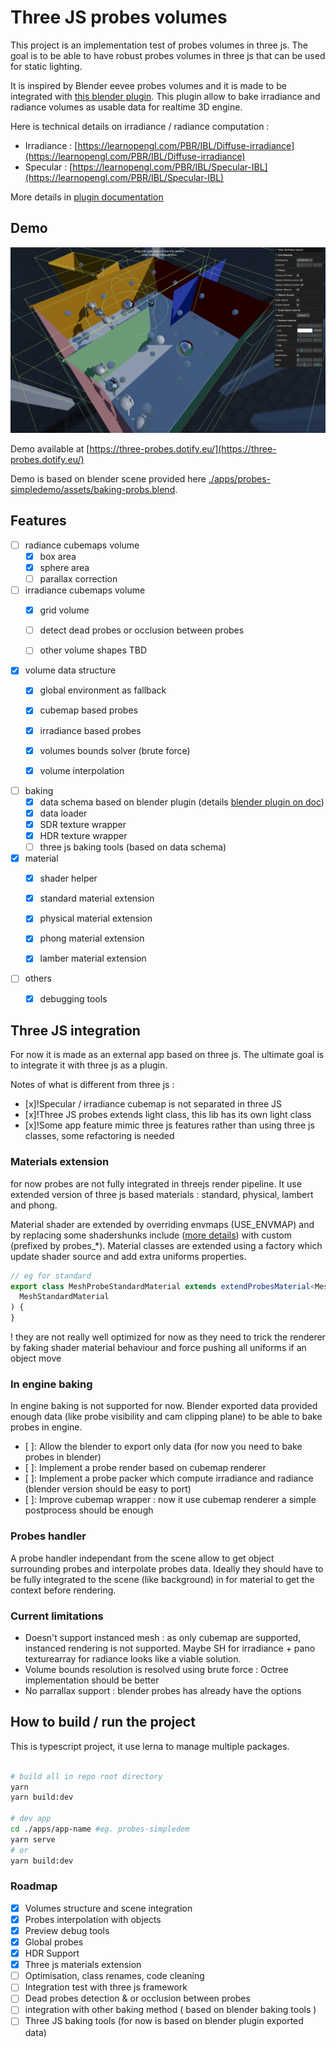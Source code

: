 # Three JS probes volumes

This project is an implementation test of probes volumes in three js. The goal is to be able to have robust probes volumes in three js that can be used for static lighting. 

It is inspired by Blender eevee probes volumes and it is made to be integrated with [this blender plugin](https://github.com/gillesboisson/blender-probes-export). This plugin allow to bake irradiance and radiance volumes as usable data for realtime 3D engine.

Here is technical details on irradiance / radiance computation :
- Irradiance : [https://learnopengl.com/PBR/IBL/Diffuse-irradiance](https://learnopengl.com/PBR/IBL/Diffuse-irradiance)
- Specular : [https://learnopengl.com/PBR/IBL/Specular-IBL](https://learnopengl.com/PBR/IBL/Specular-IBL)

More details in [plugin documentation](https://github.com/gillesboisson/blender-probes-export)

## Demo

![Demo](./doc/screen-2023-11-08.png)

Demo available at [https://three-probes.dotify.eu/](https://three-probes.dotify.eu/)

Demo is based on blender scene provided here [./apps/probes-simpledemo/assets/baking-probs.blend](./apps/probes-simpledemo/assets/baking-probs.blend). 


## Features

- [ ] radiance cubemaps volume
  - [x] box area
  - [x] sphere area
  - [ ] parallax correction

- [ ] irradiance cubemaps volume
  - [x] grid volume
  - [ ] detect dead probes or occlusion between probes
  - [ ] other volume shapes TBD


- [x] volume data structure
  - [x] global environment as fallback
  - [x] cubemap based probes
  - [x] irradiance based probes
  - [x] volumes bounds solver (brute force)
  - [x] volume interpolation
  

- [ ] baking
  - [x] data schema based on blender plugin (details [blender plugin on doc](https://github.com/gillesboisson/blender-probes-export))
  - [x] data loader 
  - [x] SDR texture wrapper
  - [x] HDR texture wrapper
  - [ ] three js baking tools (based on data schema)

- [x] material
  - [x] shader helper
  - [x] standard material extension
  - [x] physical material extension
  - [x] phong material extension
  - [x] lamber material extension
  

- [ ] others
  - [x] debugging tools


## Three JS integration

For now it is made as an external app based on three js. The ultimate goal is to integrate it with three js as a plugin.

Notes of what is different from three js :

- [x]!Specular / irradiance cubemap is not separated in three JS
- [x]!Three JS probes extends light class, this lib has its own light class
- [x]!Some app feature mimic three js features rather than using three js classes, some refactoring is needed

### Materials extension

for now probes are not fully integrated in threejs render pipeline. It use extended version of three js based materials : standard, physical, lambert and phong.

Material shader are extended by overriding envmaps (USE_ENVMAP) and by replacing some shadershunks include ([more details](./libs/probes/src/materials/shader/)) with custom (prefixed by probes_*). Material classes are extended using a factory which update shader source and add extra uniforms properties.

```ts
// eg for standard
export class MeshProbeStandardMaterial extends extendProbesMaterial<MeshStandardMaterial>(
  MeshStandardMaterial
) {
}
```

! they are not really well optimized for now as they need to trick the renderer by faking shader material behaviour and force pushing all uniforms if an object move


### In engine baking

In engine baking is not supported for now. Blender exported data provided enough data (like probe visibility and cam clipping plane) to be able to bake probes in engine.

- [ ]: Allow the blender to export only data (for now you need to bake probes in blender)
- [ ]: Implement a probe render based on cubemap renderer
- [ ]: Implement a probe packer which compute irradiance and radiance (blender version should be easy to port)
- [ ]: Improve cubemap wrapper : now it use cubemap renderer a simple postprocess should be enough


### Probes handler

A probe handler independant from the scene allow to get object surrounding probes and interpolate probes data. Ideally they should have to be fully integrated to the scene (like background) in for material to get the context before rendering.

### Current limitations

- Doesn't support instanced mesh : as only cubemap are supported, instanced rendering is not supported. Maybe SH for irradiance + pano texturearray for radiance looks like a viable solution.
- Volume bounds resolution is resolved using brute force : Octree implementation should be better
- No parrallax support : blender probes has already have the options


## How to build / run the project

This is typescript project, it use lerna to manage multiple packages.

```bash

# build all in repo root directory
yarn
yarn build:dev

# dev app
cd ./apps/app-name #eg. probes-simpledem
yarn serve
# or
yarn build:dev
```


### Roadmap

- [x] Volumes structure and scene integration
- [x] Probes interpolation with objects
- [x] Preview debug tools
- [x] Global probes
- [x] HDR Support
- [x] Three js materials extension
- [ ] Optimisation, class renames, code cleaning
- [ ] Integration test with three js framework
- [ ] Dead probes detection & or occlusion between probes
- [ ] integration with other baking method ( based on blender baking tools )
- [ ] Three JS baking tools (for now is based on blender plugin exported data)